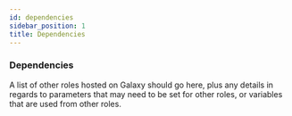 ```yaml
---
id: dependencies
sidebar_position: 1
title: Dependencies
---
```


### Dependencies

A list of other roles hosted on Galaxy should go here, plus any details in regards to parameters that may need to be set for other roles, or variables that are used from other roles.